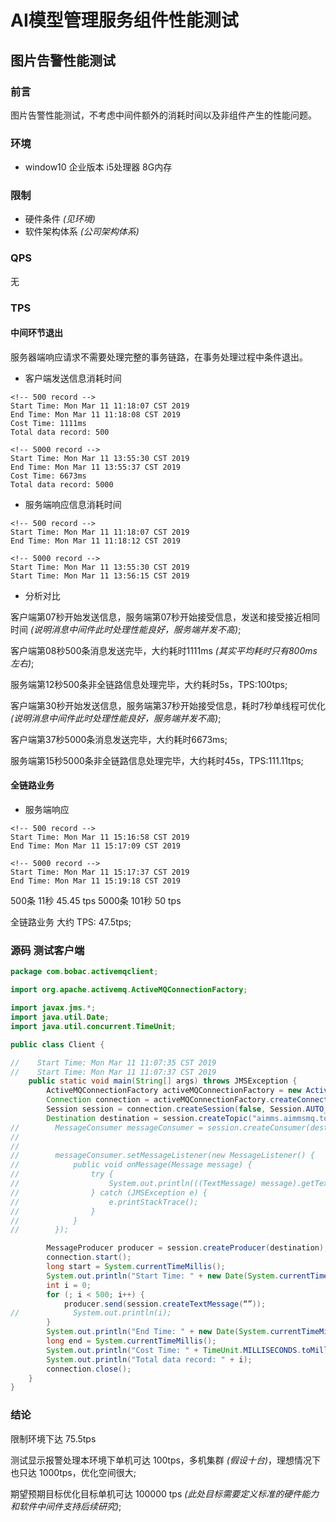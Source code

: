 # AI模型管理服务组件性能测试

## 图片告警性能测试

### 前言

图片告警性能测试，不考虑中间件额外的消耗时间以及非组件产生的性能问题。

### 环境

+ window10 企业版本 i5处理器 8G内存 

### 限制

+ 硬件条件 _(见环境)_
+ 软件架构体系 _(公司架构体系)_

### QPS 

无

### TPS

#### 中间环节退出

服务器端响应请求不需要处理完整的事务链路，在事务处理过程中条件退出。

+ 客户端发送信息消耗时间
```
<!-- 500 record -->
Start Time: Mon Mar 11 11:18:07 CST 2019
End Time: Mon Mar 11 11:18:08 CST 2019
Cost Time: 1111ms
Total data record: 500

<!-- 5000 record -->
Start Time: Mon Mar 11 13:55:30 CST 2019
End Time: Mon Mar 11 13:55:37 CST 2019
Cost Time: 6673ms
Total data record: 5000

```

+ 服务端响应信息消耗时间
```
<!-- 500 record -->
Start Time: Mon Mar 11 11:18:07 CST 2019
End Time: Mon Mar 11 11:18:12 CST 2019

<!-- 5000 record -->
Start Time: Mon Mar 11 13:55:30 CST 2019
Start Time: Mon Mar 11 13:56:15 CST 2019
```
+ 分析对比
<!-- 500 record -->
客户端第07秒开始发送信息，服务端第07秒开始接受信息，发送和接受接近相同时间 _(说明消息中间件此时处理性能良好，服务端并发不高)_;

客户端第08秒500条消息发送完毕，大约耗时1111ms _(其实平均耗时只有800ms左右)_;

服务端第12秒500条非全链路信息处理完毕，大约耗时5s，TPS:100tps;

<!-- 5000 record -->

客户端第30秒开始发送信息，服务端第37秒开始接受信息，耗时7秒单线程可优化 _(说明消息中间件此时处理性能良好，服务端并发不高)_;

客户端第37秒5000条消息发送完毕，大约耗时6673ms;

服务端第15秒5000条非全链路信息处理完毕，大约耗时45s，TPS:111.11tps;

#### 全链路业务

+ 服务端响应
```
<!-- 500 record -->
Start Time: Mon Mar 11 15:16:58 CST 2019
End Time: Mon Mar 11 15:17:09 CST 2019

<!-- 5000 record -->
Start Time: Mon Mar 11 15:17:37 CST 2019
End Time: Mon Mar 11 15:19:18 CST 2019
```

500条 11秒 45.45 tps
5000条 101秒 50 tps

全链路业务 大约 TPS: 47.5tps;


### 源码 测试客户端

```java
package com.bobac.activemqclient;

import org.apache.activemq.ActiveMQConnectionFactory;

import javax.jms.*;
import java.util.Date;
import java.util.concurrent.TimeUnit;

public class Client {

//    Start Time: Mon Mar 11 11:07:35 CST 2019
//    Start Time: Mon Mar 11 11:07:37 CST 2019
    public static void main(String[] args) throws JMSException {
        ActiveMQConnectionFactory activeMQConnectionFactory = new ActiveMQConnectionFactory("admin", "MZgtBafZ", "tcp://10.33.31.160:7018");
        Connection connection = activeMQConnectionFactory.createConnection();
        Session session = connection.createSession(false, Session.AUTO_ACKNOWLEDGE);
        Destination destination = session.createTopic("aimms.aimmsmq.topic.aimms.iac.detection.data");
//        MessageConsumer messageConsumer = session.createConsumer(destination);
//
//
//        messageConsumer.setMessageListener(new MessageListener() {
//            public void onMessage(Message message) {
//                try {
//                    System.out.println(((TextMessage) message).getText());
//                } catch (JMSException e) {
//                    e.printStackTrace();
//                }
//            }
//        });

        MessageProducer producer = session.createProducer(destination);
        connection.start();
        long start = System.currentTimeMillis();
        System.out.println("Start Time: " + new Date(System.currentTimeMillis()));
        int i = 0;
        for (; i < 500; i++) {
            producer.send(session.createTextMessage(“”));
//            System.out.println(i);
        }
        System.out.println("End Time: " + new Date(System.currentTimeMillis()));
        long end = System.currentTimeMillis();
        System.out.println("Cost Time: " + TimeUnit.MILLISECONDS.toMillis(end - start) + "ms");
        System.out.println("Total data record: " + i);
        connection.close();
    }
}

```

### 结论

限制环境下达 75.5tps

测试显示报警处理本环境下单机可达 100tps，多机集群 _(假设十台)_，理想情况下也只达 1000tps，优化空间很大;

期望预期目标优化目标单机可达 100000 tps _(此处目标需要定义标准的硬件能力和软件中间件支持后续研究)_;
